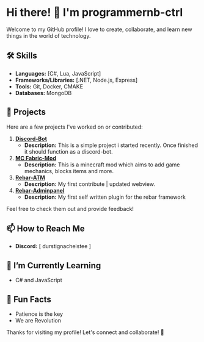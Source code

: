 # Hi there! 👋 I'm programmernb-ctrl

Welcome to my GitHub profile! I love to create, collaborate, and learn new things in the world of technology.

## 🛠 Skills

- **Languages:** [C#, Lua, JavaScript]
- **Frameworks/Libraries:** [.NET, Node.js, Express]
- **Tools:** Git, Docker, CMAKE
- **Databases:** MongoDB

## 🌟 Projects

Here are a few projects I've worked on or contributed:

1. **[Discord-Bot](https://github.com/programmernb-ctrl/Discord-Bot)**
   - **Description:** This is a simple project i started recently. Once finished it should function as a discord-bot.
2. **[MC Fabric-Mod](https://github.com/programmernb-ctrl/Fabric-Mod-ReworkedMod)**
   - **Description:** This is a minecraft mod which aims to add game mechanics, blocks items and more.
3. **[Rebar-ATM](https://github.com/dorn3r/rebar-atm)**
   - **Description:** My first contribute | updated webview.
4. **[Rebar-Adminpanel](https://github.com/programmernb-ctrl/rebar-adminpanel)**
   - **Description:** My first self written plugin for the rebar framework

Feel free to check them out and provide feedback!

## 📫 How to Reach Me

- **Discord:** [ durstignacheistee ]

## 🌱 I’m Currently Learning

- C# and JavaScript

## 🔗 Fun Facts

- Patience is the key
- We are Revolution 

Thanks for visiting my profile! Let's connect and collaborate! 🚀
